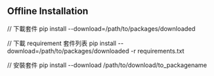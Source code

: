 
## Offline Installation

// 下載套件
pip install --download=/path/to/packages/downloaded <packageName>

// 下載 requirement 套件列表
pip install --download=/path/to/packages/downloaded -r requirements.txt

// 安裝套件
pip install --download /path/to/download/to_packagename

